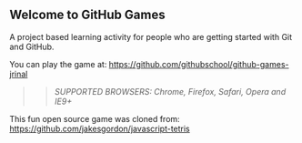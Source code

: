 ## Welcome to GitHub Games

A project based learning activity for people who are getting started with Git and GitHub.

You can play the game at: https://github.com/githubschool/github-games-jrinal

>> _*SUPPORTED BROWSERS*: Chrome, Firefox, Safari, Opera and IE9+_

This fun open source game was cloned from: https://github.com/jakesgordon/javascript-tetris
